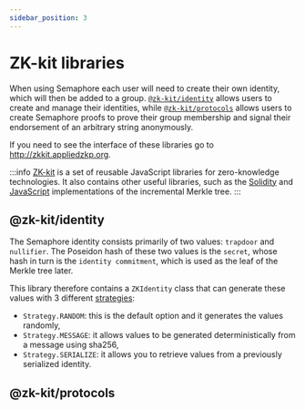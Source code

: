 ```yaml
---
sidebar_position: 3
---
```


# ZK-kit libraries

When using Semaphore each user will need to create their own identity, which will then be added to a group. [`@zk-kit/identity`](https://github.com/appliedzkp/zk-kit/tree/main/packages/identity) allows users to create and manage their identities, while [`@zk-kit/protocols`](https://github.com/appliedzkp/zk-kit/tree/main/packages/protocols) allows users to create Semaphore proofs to prove their group membership and signal their endorsement of an arbitrary string anonymously.

If you need to see the interface of these libraries go to http://zkkit.appliedzkp.org.

:::info
[ZK-kit](https://github.com/appliedzkp/zk-kit) is a set of reusable JavaScript libraries for zero-knowledge technologies. It also contains other useful libraries, such as the [Solidity](https://github.com/appliedzkp/zk-kit/tree/main/packages/incremental-merkle-tree.sol) and [JavaScript](https://github.com/appliedzkp/zk-kit/tree/main/packages/incremental-merkle-tree) implementations of the incremental Merkle tree.
:::

## @zk-kit/identity

The Semaphore identity consists primarily of two values: `trapdoor` and `nullifier`. The Poseidon hash of these two values is the `secret`, whose hash in turn is the `identity commitment`, which is used as the leaf of the Merkle tree later.

This library therefore contains a `ZKIdentity` class that can generate these values with 3 different [strategies](http://zkkit.appliedzkp.org/identity/enums/Strategy.html):

- `Strategy.RANDOM`: this is the default option and it generates the values randomly,
- `Strategy.MESSAGE`: it allows values to be generated deterministically from a message using sha256,
- `Strategy.SERIALIZE`: it allows you to retrieve values from a previously serialized identity.

## @zk-kit/protocols
